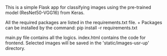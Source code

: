 This is a simple Flask app for classifying images using the pre-trained model (ResNet50-VGG16) from Keras.

All the required packages are listed in the requirements.txt file.
    + Packages can be installed by the command: pip install -r requirements.txt

main.py file contains all the logics.
index.html contains the code for frontend.
Selected images will be saved in the 'static/images-usr-up' directory.
